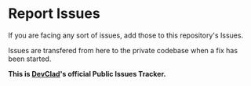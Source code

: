 # Report Issues

If you are facing any sort of issues, add those to this repository's Issues.

Issues are transfered from here to the private codebase when a fix has been started.

**This is [DevClad](https://devclad.com)'s official Public Issues Tracker.**
